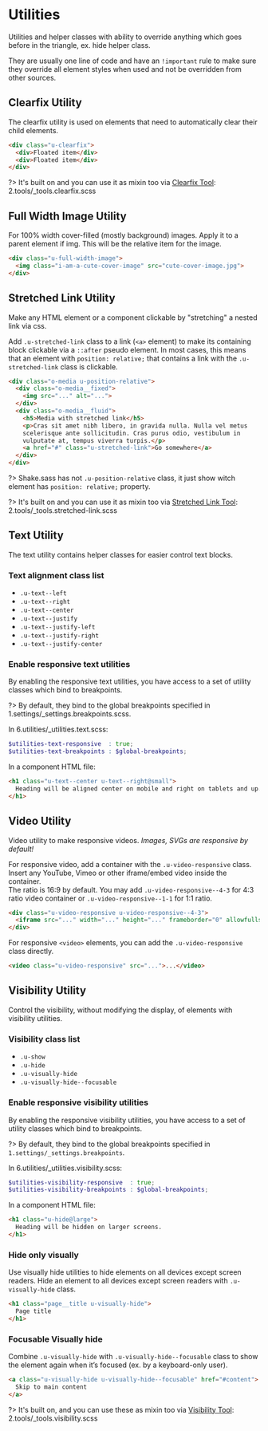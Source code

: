 # Utilities

Utilities and helper classes with ability to override anything which goes
before in the triangle, ex. hide helper class.

They are usually one line of code and have an `!important` rule to make
sure they override all element styles when used and not be overridden from
other sources.

## Clearfix Utility

The clearfix utility is used on elements that need to automatically clear
their child elements.

```html
<div class="u-clearfix">
  <div>Floated item</div>
  <div>Floated item</div>
</div>
```

?> It's built on and you can use it as mixin too via
[Clearfix Tool](2.tools.md#clearfix-tool):
2.tools/_tools.clearfix.scss

## Full Width Image Utility

For 100% width cover-filled (mostly background) images. Apply it to a parent
element if img. This will be the relative item for the image.

```html
<div class="u-full-width-image">
  <img class="i-am-a-cute-cover-image" src="cute-cover-image.jpg">
</div>
```

## Stretched Link Utility

Make any HTML element or a component clickable by "stretching" a nested
link via css.

Add `.u-stretched-link` class to a link (`<a>` element) to make its
containing block clickable via a `::after` pseudo element.
In most cases, this means that an element with `position: relative;`
that contains a link with the `.u-stretched-link` class is clickable.

```html
<div class="o-media u-position-relative">
  <div class="o-media__fixed">
    <img src="..." alt="...">
  </div>
  <div class="o-media__fluid">
    <h5>Media with stretched link</h5>
    <p>Cras sit amet nibh libero, in gravida nulla. Nulla vel metus
    scelerisque ante sollicitudin. Cras purus odio, vestibulum in
    vulputate at, tempus viverra turpis.</p>
    <a href="#" class="u-stretched-link">Go somewhere</a>
  </div>
</div>
```

?> Shake.sass has not `.u-position-relative` class, it just show witch
element has `position: relative;` property.

?> It's built on and you can use it as mixin too via
[Stretched Link Tool](2.tools.md#stretched-link-tool):
2.tools/_tools.stretched-link.scss

## Text Utility

The text utility contains helper classes for easier control text blocks.

### Text alignment class list

- `.u-text--left`
- `.u-text--right`
- `.u-text--center`
- `.u-text--justify`
- `.u-text--justify-left`
- `.u-text--justify-right`
- `.u-text--justify-center`

### Enable responsive text utilities

By enabling the responsive text utilities, you have access to a set of
utility classes which bind to breakpoints.

?> By default, they bind to the global breakpoints specified in
1.settings/_settings.breakpoints.scss.

In 6.utilities/_utilities.text.scss:

```scss
$utilities-text-responsive  : true;
$utilities-text-breakpoints : $global-breakpoints;
```

In a component HTML file:

```html
<h1 class="u-text--center u-text--right@small">
  Heading will be aligned center on mobile and right on tablets and up.
</h1>
```

## Video Utility

Video utility to make responsive videos.
_Images, SVGs are responsive by default!_

For responsive video, add a container with the `.u-video-responsive`
class.\
Insert any YouTube, Vimeo or other iframe/embed video inside the
container.\
The ratio is 16:9 by default. You may add `.u-video-responsive--4-3`
for 4:3 ratio video container or `.u-video-responsive--1-1` for 1:1 ratio.

```html
<div class="u-video-responsive u-video-responsive--4-3">
  <iframe src="..." width="..." height="..." frameborder="0" allowfullscreen></iframe>
</div>
```

For responsive `<video>` elements, you can add the `.u-video-responsive`
class directly.

```html
<video class="u-video-responsive" src="...">...</video>
```

## Visibility Utility

Control the visibility, without modifying the display, of elements with
visibility utilities.

### Visibility class list

- `.u-show`
- `.u-hide`
- `.u-visually-hide`
- `.u-visually-hide--focusable`

### Enable responsive visibility utilities

By enabling the responsive visibility utilities, you have access to a
set of utility classes which bind to breakpoints.

?> By default, they bind to the global breakpoints specified in
`1.settings/_settings.breakpoints`.

In 6.utilities/_utilities.visibility.scss:

```scss
$utilities-visibility-responsive  : true;
$utilities-visibility-breakpoints : $global-breakpoints;
```

In a component HTML file:

```html
<h1 class="u-hide@large">
  Heading will be hidden on larger screens.
</h1>
```

### Hide only visually

Use visually hide utilities to hide elements on all devices except screen
 readers. Hide an element to all devices except screen readers with
`.u-visually-hide` class.

```html
<h1 class="page__title u-visually-hide">
  Page title
</h1>
```

### Focusable Visually hide

Combine `.u-visually-hide` with `.u-visually-hide--focusable` class to
show the element again when it’s focused (ex. by a keyboard-only user).

```html
<a class="u-visually-hide u-visually-hide--focusable" href="#content">
  Skip to main content
</a>
```

?> It's built on, and you can use these as mixin too via
[Visibility Tool](2.tools.md#visibility-tool):
2.tools/_tools.visibility.scss
